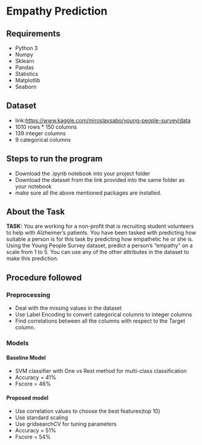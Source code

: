# Empathy Prediction

## Requirements
   - Python 3
   - Numpy
   - Sklearn
   - Pandas
   - Statistics
   - Matplotlib
   - Seaborn
   
## Dataset
  - link:https://www.kaggle.com/miroslavsabo/young-people-survey/data
  - 1010 rows * 150 columns
  - 139 integer columns
  - 9 categorical columns
  
  
## Steps to run the program
  - Download the .ipynb notebook into your project folder
  - Download the dataset from the link provided into the same folder as your notebook
  - make sure all the above mentioned packages are installed.
  
  
## About the Task
**TASK:** You are working for a non-profit that is recruiting student volunteers to help with Alzheimer’s
patients. You have been tasked with predicting how suitable a person is for this task by predicting how
empathetic he or she is. Using the Young People Survey dataset, predict a person’s “empathy” on a scale
from 1 to 5. You can use any of the other attributes in the dataset to make this prediction.

## Procedure followed
### Preprocessing
  - Deal with the missing values in the dataset
  - Use Label Encoding to convert categorical columns to integer columns
  - Find correlations between all the columns with respect to the Target column.
  
### Models
#### Baseline Model
  - SVM classifier with One vs Rest method for multi-class classification
  - Accuracy = 41% 
  - Fscore = 46%
#### Proposed model
  - Use correlation values to choose the best features(top 10)
  - Use standard scaling
  - Use gridsearchCV for tuning parameters
  - Accuracy = 51%
  - Fscore = 54%
